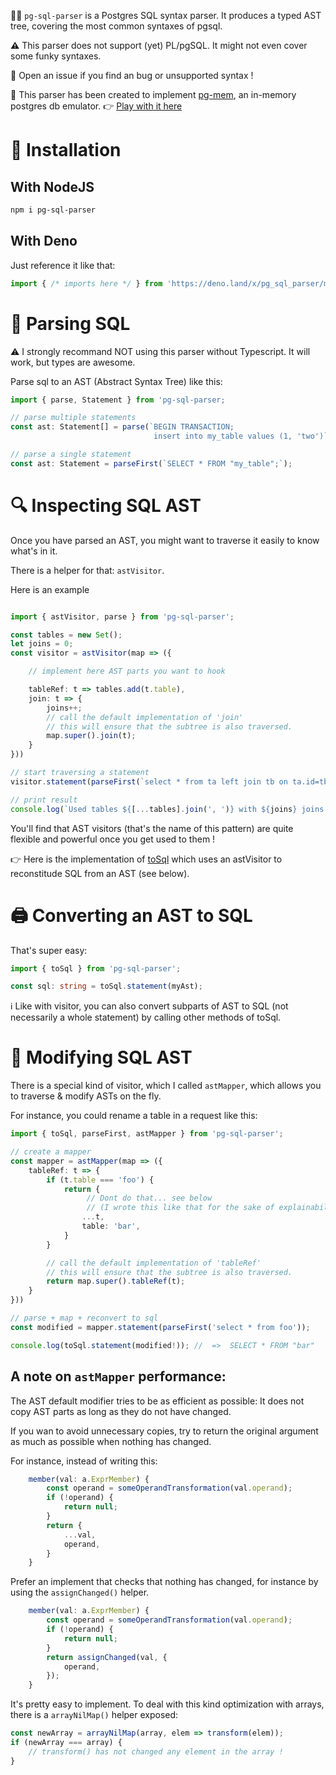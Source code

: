 🏃‍♀️ `pg-sql-parser` is a Postgres SQL syntax parser. It produces a typed AST tree, covering the most common syntaxes of pgsql.

**⚠** This parser does not support (yet) PL/pgSQL. It might not even cover some funky syntaxes.

💓 Open an issue if you find an bug or unsupported syntax !

🔗 This parser has been created to implement [pg-mem](https://github.com/oguimbal/pg-mem), an in-memory postgres db emulator. 👉 [Play with it here](https://oguimbal.github.io/pg-mem-playground/)


# 📐 Installation

## With NodeJS

```bash
npm i pg-sql-parser
```

## With Deno

Just reference it like that:

```typescript
import { /* imports here */ } from 'https://deno.land/x/pg_sql_parser/mod.ts';
```

# 📖 Parsing SQL

⚠ I strongly recommand NOT using this parser without Typescript. It will work, but types are awesome.

Parse sql to an AST (Abstract Syntax Tree) like this:

```typescript
import { parse, Statement } from 'pg-sql-parser;

// parse multiple statements
const ast: Statement[] = parse(`BEGIN TRANSACTION;
                                insert into my_table values (1, 'two')`);

// parse a single statement
const ast: Statement = parseFirst(`SELECT * FROM "my_table";`);
```


# 🔍 Inspecting SQL AST

Once you have parsed an AST, you might want to traverse it easily to know what's in it.

There is a helper for that: `astVisitor`.

Here is an example

```typescript

import { astVisitor, parse } from 'pg-sql-parser';

const tables = new Set();
let joins = 0;
const visitor = astVisitor(map => ({

    // implement here AST parts you want to hook

    tableRef: t => tables.add(t.table),
    join: t => {
        joins++;
        // call the default implementation of 'join'
        // this will ensure that the subtree is also traversed.
        map.super().join(t);
    }
}))

// start traversing a statement
visitor.statement(parseFirst(`select * from ta left join tb on ta.id=tb.id`));

// print result
console.log(`Used tables ${[...tables].join(', ')} with ${joins} joins !`)

```

You'll find that AST visitors (that's the name of this pattern) are quite flexible and powerful once you get used to them !

👉 Here is the implementation of [toSql](./src/to-sql.ts) which uses an astVisitor to reconstitude SQL from an AST (see below).



# 🖨 Converting an AST to SQL

That's super easy:

```typescript
import { toSql } from 'pg-sql-parser';

const sql: string = toSql.statement(myAst);

```

ℹ Like with visitor, you can also convert subparts of AST to SQL (not necessarily a whole statement) by calling other methods of toSql.


# 📝 Modifying SQL AST


There is a special kind of visitor, which I called `astMapper`, which allows you to traverse & modify ASTs on the fly.

For instance, you could rename a table in a request like this:

```typescript
import { toSql, parseFirst, astMapper } from 'pg-sql-parser';

// create a mapper
const mapper = astMapper(map => ({
    tableRef: t => {
        if (t.table === 'foo') {
            return {
                 // Dont do that... see below
                 // (I wrote this like that for the sake of explainability)
                ...t,
                table: 'bar',
            }
        }

        // call the default implementation of 'tableRef'
        // this will ensure that the subtree is also traversed.
        return map.super().tableRef(t);
    }
}))

// parse + map + reconvert to sql
const modified = mapper.statement(parseFirst('select * from foo'));

console.log(toSql.statement(modified!)); //  =>  SELECT * FROM "bar"

```


## A note on `astMapper` performance:

The AST default modifier tries to be as efficient as possible:
It does not copy AST parts as long as they do not have changed.

If you wan to avoid unnecessary copies, try to return the original argument
as much as possible when nothing has changed.

For instance, instead of writing this:

```typescript
    member(val: a.ExprMember) {
        const operand = someOperandTransformation(val.operand);
        if (!operand) {
            return null;
        }
        return {
            ...val,
            operand,
        }
    }
```

Prefer an implement that checks that nothing has changed, for instance by using the `assignChanged()` helper.

```typescript
    member(val: a.ExprMember) {
        const operand = someOperandTransformation(val.operand);
        if (!operand) {
            return null;
        }
        return assignChanged(val, {
            operand,
        });
    }
```

It's pretty easy to implement.
To deal with this kind optimization with arrays, there is a `arrayNilMap()` helper exposed:

```typescript
const newArray = arrayNilMap(array, elem => transform(elem));
if (newArray === array) {
    // transform() has not changed any element in the array !
}
```
